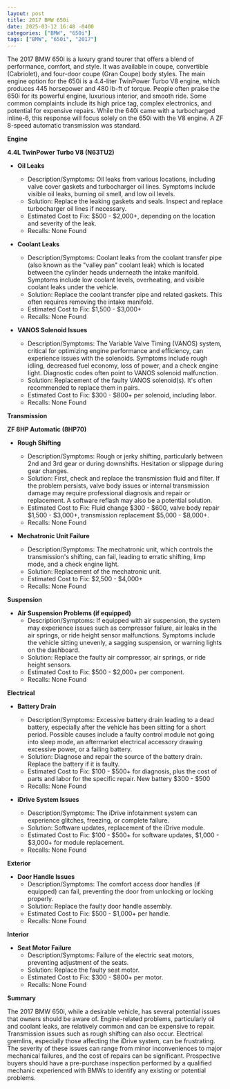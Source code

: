 ```yaml
---
layout: post
title: 2017 BMW 650i
date: 2025-03-12 16:48 -0400
categories: ["BMW", "650i"]
tags: ["BMW", "650i", "2017"]
---
```

The 2017 BMW 650i is a luxury grand tourer that offers a blend of performance, comfort, and style. It was available in coupe, convertible (Cabriolet), and four-door coupe (Gran Coupe) body styles. The main engine option for the 650i is a 4.4-liter TwinPower Turbo V8 engine, which produces 445 horsepower and 480 lb-ft of torque. People often praise the 650i for its powerful engine, luxurious interior, and smooth ride. Some common complaints include its high price tag, complex electronics, and potential for expensive repairs. While the 640i came with a turbocharged inline-6, this response will focus solely on the 650i with the V8 engine. A ZF 8-speed automatic transmission was standard.

**Engine**

**4.4L TwinPower Turbo V8 (N63TU2)**

*   **Oil Leaks**
    *   Description/Symptoms: Oil leaks from various locations, including valve cover gaskets and turbocharger oil lines. Symptoms include visible oil leaks, burning oil smell, and low oil levels.
    *   Solution: Replace the leaking gaskets and seals. Inspect and replace turbocharger oil lines if necessary.
    *   Estimated Cost to Fix: $500 - $2,000+, depending on the location and severity of the leak.
    *   Recalls: None Found

*   **Coolant Leaks**
    *   Description/Symptoms: Coolant leaks from the coolant transfer pipe (also known as the "valley pan" coolant leak) which is located between the cylinder heads underneath the intake manifold. Symptoms include low coolant levels, overheating, and visible coolant leaks under the vehicle.
    *   Solution: Replace the coolant transfer pipe and related gaskets. This often requires removing the intake manifold.
    *   Estimated Cost to Fix: $1,500 - $3,000+
    *   Recalls: None Found

*   **VANOS Solenoid Issues**
    *   Description/Symptoms: The Variable Valve Timing (VANOS) system, critical for optimizing engine performance and efficiency, can experience issues with the solenoids. Symptoms include rough idling, decreased fuel economy, loss of power, and a check engine light. Diagnostic codes often point to VANOS solenoid malfunction.
    *   Solution: Replacement of the faulty VANOS solenoid(s). It's often recommended to replace them in pairs.
    *   Estimated Cost to Fix: $300 - $800+ per solenoid, including labor.
    *   Recalls: None Found

**Transmission**

**ZF 8HP Automatic (8HP70)**

*   **Rough Shifting**
    *   Description/Symptoms: Rough or jerky shifting, particularly between 2nd and 3rd gear or during downshifts. Hesitation or slippage during gear changes.
    *   Solution: First, check and replace the transmission fluid and filter. If the problem persists, valve body issues or internal transmission damage may require professional diagnosis and repair or replacement. A software reflash may also be a potential solution.
    *   Estimated Cost to Fix: Fluid change $300 - $600, valve body repair $1,500 - $3,000+, transmission replacement $5,000 - $8,000+.
    *   Recalls: None Found

* **Mechatronic Unit Failure**
    * Description/Symptoms: The mechatronic unit, which controls the transmission's shifting, can fail, leading to erratic shifting, limp mode, and a check engine light.
    * Solution: Replacement of the mechatronic unit.
    * Estimated Cost to Fix: $2,500 - $4,000+
    * Recalls: None Found

**Suspension**

*   **Air Suspension Problems (if equipped)**
    *   Description/Symptoms: If equipped with air suspension, the system may experience issues such as compressor failure, air leaks in the air springs, or ride height sensor malfunctions. Symptoms include the vehicle sitting unevenly, a sagging suspension, or warning lights on the dashboard.
    *   Solution: Replace the faulty air compressor, air springs, or ride height sensors.
    *   Estimated Cost to Fix: $500 - $2,000+ per component.
    *   Recalls: None Found

**Electrical**

*   **Battery Drain**
    *   Description/Symptoms: Excessive battery drain leading to a dead battery, especially after the vehicle has been sitting for a short period. Possible causes include a faulty control module not going into sleep mode, an aftermarket electrical accessory drawing excessive power, or a failing battery.
    *   Solution: Diagnose and repair the source of the battery drain. Replace the battery if it is faulty.
    *   Estimated Cost to Fix: $100 - $500+ for diagnosis, plus the cost of parts and labor for the specific repair. New battery $300 - $500
    *   Recalls: None Found

*   **iDrive System Issues**
    *   Description/Symptoms: The iDrive infotainment system can experience glitches, freezing, or complete failure.
    *   Solution: Software updates, replacement of the iDrive module.
    *   Estimated Cost to Fix: $100 - $500+ for software updates, $1,000 - $3,000+ for module replacement.
    *   Recalls: None Found

**Exterior**

*   **Door Handle Issues**
    *   Description/Symptoms: The comfort access door handles (if equipped) can fail, preventing the door from unlocking or locking properly.
    *   Solution: Replace the faulty door handle assembly.
    *   Estimated Cost to Fix: $500 - $1,000+ per handle.
    *   Recalls: None Found

**Interior**

*   **Seat Motor Failure**
    *   Description/Symptoms: Failure of the electric seat motors, preventing adjustment of the seats.
    *   Solution: Replace the faulty seat motor.
    *   Estimated Cost to Fix: $300 - $800+ per motor.
    *   Recalls: None Found

**Summary**

The 2017 BMW 650i, while a desirable vehicle, has several potential issues that owners should be aware of. Engine-related problems, particularly oil and coolant leaks, are relatively common and can be expensive to repair. Transmission issues such as rough shifting can also occur. Electrical gremlins, especially those affecting the iDrive system, can be frustrating. The severity of these issues can range from minor inconveniences to major mechanical failures, and the cost of repairs can be significant. Prospective buyers should have a pre-purchase inspection performed by a qualified mechanic experienced with BMWs to identify any existing or potential problems.

